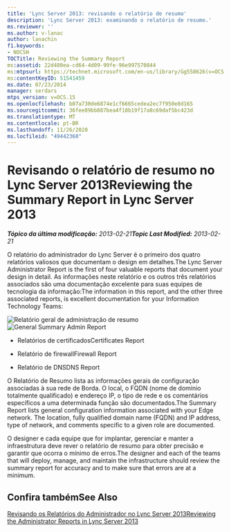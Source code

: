 ```yaml
---
title: 'Lync Server 2013: revisando o relatório de resumo'
description: 'Lync Server 2013: examinando o relatório de resumo.'
ms.reviewer: ''
ms.author: v-lanac
author: lanachin
f1.keywords:
- NOCSH
TOCTitle: Reviewing the Summary Report
ms:assetid: 22d480ea-cd64-4d09-99fe-96e997570844
ms:mtpsurl: https://technet.microsoft.com/en-us/library/Gg558626(v=OCS.15)
ms:contentKeyID: 51541459
ms.date: 07/23/2014
manager: serdars
mtps_version: v=OCS.15
ms.openlocfilehash: b07a730de6874e1cf6665cedea2ec7f950e8d165
ms.sourcegitcommit: 36fee89bb887bea4f18b19f17a8c69daf5bc423d
ms.translationtype: MT
ms.contentlocale: pt-BR
ms.lasthandoff: 11/26/2020
ms.locfileid: "49442360"
---
```

# <a name="reviewing-the-summary-report-in-lync-server-2013"></a><span data-ttu-id="9725a-103">Revisando o relatório de resumo no Lync Server 2013</span><span class="sxs-lookup"><span data-stu-id="9725a-103">Reviewing the Summary Report in Lync Server 2013</span></span>

<div data-xmlns="http://www.w3.org/1999/xhtml">

<div class="topic" data-xmlns="http://www.w3.org/1999/xhtml" data-msxsl="urn:schemas-microsoft-com:xslt" data-cs="https://msdn.microsoft.com/">

<div data-asp="https://msdn2.microsoft.com/asp">



</div>

<div id="mainSection">

<div id="mainBody"><span data-ttu-id="9725a-104">

<span> </span></span><span class="sxs-lookup"><span data-stu-id="9725a-104">

<span> </span></span></span>

<span data-ttu-id="9725a-105">_**Tópico da última modificação:** 2013-02-21_</span><span class="sxs-lookup"><span data-stu-id="9725a-105">_**Topic Last Modified:** 2013-02-21_</span></span>

<span data-ttu-id="9725a-106">O relatório do administrador do Lync Server é o primeiro dos quatro relatórios valiosos que documentam o design em detalhes.</span><span class="sxs-lookup"><span data-stu-id="9725a-106">The Lync Server Administrator Report is the first of four valuable reports that document your design in detail.</span></span> <span data-ttu-id="9725a-107">As informações neste relatório e os outros três relatórios associados são uma documentação excelente para suas equipes de tecnologia da informação:</span><span class="sxs-lookup"><span data-stu-id="9725a-107">The information in this report, and the other three associated reports, is excellent documentation for your Information Technology Teams:</span></span>

<span data-ttu-id="9725a-108">![Relatório geral de administração de resumo](images/Gg558626.9c529ef7-cb1b-4ce1-a8bc-3ec79aba2377(OCS.15).jpg "Relatório geral de administração de resumo")</span><span class="sxs-lookup"><span data-stu-id="9725a-108">![General Summary Admin Report](images/Gg558626.9c529ef7-cb1b-4ce1-a8bc-3ec79aba2377(OCS.15).jpg "General Summary Admin Report")</span></span>

  - <span data-ttu-id="9725a-109">Relatórios de certificados</span><span class="sxs-lookup"><span data-stu-id="9725a-109">Certificates Report</span></span>

  - <span data-ttu-id="9725a-110">Relatório de firewall</span><span class="sxs-lookup"><span data-stu-id="9725a-110">Firewall Report</span></span>

  - <span data-ttu-id="9725a-111">Relatório de DNS</span><span class="sxs-lookup"><span data-stu-id="9725a-111">DNS Report</span></span>

<span data-ttu-id="9725a-p102">O Relatório de Resumo lista as informações gerais de configuração associadas à sua rede de Borda. O local, o FQDN (nome de domínio totalmente qualificado) e endereço IP, o tipo de rede e os comentários específicos a uma determinada função são documentados.</span><span class="sxs-lookup"><span data-stu-id="9725a-p102">The Summary Report lists general configuration information associated with your Edge network. The location, fully qualified domain name (FQDN) and IP address, type of network, and comments specific to a given role are documented.</span></span>

<span data-ttu-id="9725a-114">O designer e cada equipe que for implantar, gerenciar e manter a infraestrutura deve rever o relatório de resumo para obter precisão e garantir que ocorra o mínimo de erros.</span><span class="sxs-lookup"><span data-stu-id="9725a-114">The designer and each of the teams that will deploy, manage, and maintain the infrastructure should review the summary report for accuracy and to make sure that errors are at a minimum.</span></span>

<div>

## <a name="see-also"></a><span data-ttu-id="9725a-115">Confira também</span><span class="sxs-lookup"><span data-stu-id="9725a-115">See Also</span></span>


[<span data-ttu-id="9725a-116">Revisando os Relatórios do Administrador no Lync Server 2013</span><span class="sxs-lookup"><span data-stu-id="9725a-116">Reviewing the Administrator Reports in Lync Server 2013</span></span>](lync-server-2013-reviewing-the-administrator-reports.md)  
  

<span data-ttu-id="9725a-117"></div>

</div>

<span> </span>

</div>

</div>

</span><span class="sxs-lookup"><span data-stu-id="9725a-117"></div>

</div>

<span> </span>

</div>

</div>

</span></span></div>

